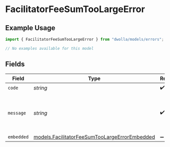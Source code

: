 # FacilitatorFeeSumTooLargeError

## Example Usage

```typescript
import { FacilitatorFeeSumTooLargeError } from "dwolla/models/errors";

// No examples available for this model
```

## Fields

| Field                                                                                                   | Type                                                                                                    | Required                                                                                                | Description                                                                                             | Example                                                                                                 |
| ------------------------------------------------------------------------------------------------------- | ------------------------------------------------------------------------------------------------------- | ------------------------------------------------------------------------------------------------------- | ------------------------------------------------------------------------------------------------------- | ------------------------------------------------------------------------------------------------------- |
| `code`                                                                                                  | *string*                                                                                                | :heavy_check_mark:                                                                                      | N/A                                                                                                     | ValidationError                                                                                         |
| `message`                                                                                               | *string*                                                                                                | :heavy_check_mark:                                                                                      | N/A                                                                                                     | Validation error(s) present. See embedded errors list for more details.                                 |
| `embedded`                                                                                              | [models.FacilitatorFeeSumTooLargeErrorEmbedded](../../models/facilitatorfeesumtoolargeerrorembedded.md) | :heavy_minus_sign:                                                                                      | N/A                                                                                                     |                                                                                                         |